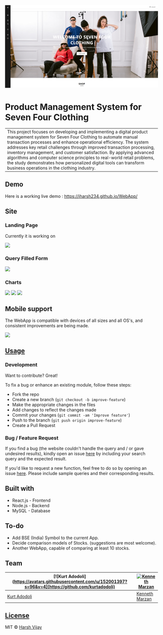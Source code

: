 # ![WebApp](https://github.com/kurtadodoli/sevenfour/blob/main/client/src/assets/images/sfc-sample.png)
# Product Management System for Seven Four Clothing
<table>
<tr>
<td>
This project focuses on developing and implementing a digital product management system for Seven Four Clothing to automate manual transaction processes and enhance operational efficiency. The system addresses key retail challenges through improved transaction processing, inventory management, and customer satisfaction. By applying advanced algorithms and computer science principles to real-world retail problems, the study demonstrates how personalized digital tools can transform business operations in the clothing industry.
</td>
</tr>
</table>


## Demo
Here is a working live demo :  https://iharsh234.github.io/WebApp/


## Site

### Landing Page
Currently it is working on 

![](https://iharsh234.github.io/WebApp/images/demo/web_app_face.JPG)

### Query Filled Form
![](https://iharsh234.github.io/WebApp/images/demo/demo_query.JPG)

### Charts
![](https://iharsh234.github.io/WebApp/images/demo/demo_chart1.JPG)
![](https://iharsh234.github.io/WebApp/images/demo/demo_chart2.JPG)
![](https://iharsh234.github.io/WebApp/images/demo/demo_chart3.JPG)


## Mobile support
The WebApp is compatible with devices of all sizes and all OS's, and consistent improvements are being made.

![](https://iharsh234.github.io/WebApp/images/demo/mobile.png)




## [Usage](https://iharsh234.github.io/WebApp/) 

### Development
Want to contribute? Great!

To fix a bug or enhance an existing module, follow these steps:

- Fork the repo
- Create a new branch (`git checkout -b improve-feature`)
- Make the appropriate changes in the files
- Add changes to reflect the changes made
- Commit your changes (`git commit -am 'Improve feature'`)
- Push to the branch (`git push origin improve-feature`)
- Create a Pull Request 

### Bug / Feature Request

If you find a bug (the website couldn't handle the query and / or gave undesired results), kindly open an issue [here](https://github.com/iharsh234/WebApp/issues/new) by including your search query and the expected result.

If you'd like to request a new function, feel free to do so by opening an issue [here](https://github.com/iharsh234/WebApp/issues/new). Please include sample queries and their corresponding results.


## Built with 

- React.js - Frontend
- Node.js - Backend
- MySQL - Database


## To-do
- Add BSE (India) Symbol to the current App.
- Decide comparison models of Stocks. (suggestions are most welcome).
- Another WebApp, capable of comparing at least 10 stocks.

## Team

[![Kurt Adodoli](https://avatars.githubusercontent.com/u/152001397?s=96&v=4](https://github.com/kurtadodoli)  | [![Kenneth Marzan](https://github.com/iharsh234/WebApp/blob/master/images/quandl.jpg)](vhttps://github.com/kennnn1)
---|---
[Kurt Adodoli ](https://github.com/kurtadodoli) |[Kenneth Marzan](https://github.com/kennnn1)

## [License](https://github.com/iharsh234/WebApp/blob/master/LICENSE.md)

MIT © [Harsh Vijay ](https://github.com/iharsh234)


